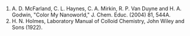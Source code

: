 

1. A. D. McFarland, C. L. Haynes, C. A. Mirkin, R. P. Van Duyne and H. A. Godwin, "Color My Nanoworld," J. Chem. Educ. (2004) 81, 544A.  
2. H. N. Holmes, Laboratory Manual of Colloid Chemistry, John Wiley and Sons (1922).  


